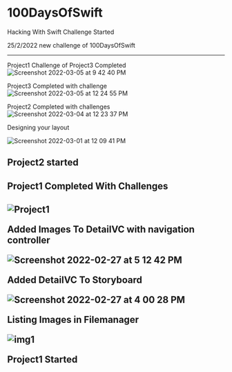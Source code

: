 # 100DaysOfSwift

Hacking With Swift Challenge Started

25/2/2022 new challenge of 100DaysOfSwift
<hr/>

Project1  Challenge of Project3 Completed
![Screenshot 2022-03-05 at 9 42 40 PM](https://user-images.githubusercontent.com/38833326/156891374-069fff1e-40aa-4b56-9c92-2e2aec14b042.png)

Project3 Completed with challenge
![Screenshot 2022-03-05 at 12 24 55 PM](https://user-images.githubusercontent.com/38833326/156872332-aae979cb-9ae0-4704-9063-700076371be7.png)

Project2 Completed with challenges
![Screenshot 2022-03-04 at 12 23 37 PM](https://user-images.githubusercontent.com/38833326/156714371-5ce94fe8-27c7-4f00-a116-f87e7025e2c8.png)

Designing your layout

![Screenshot 2022-03-01 at 12 09 41 PM](https://user-images.githubusercontent.com/38833326/156118222-880c0f2f-74bb-43bd-9412-5225ede024e9.png)

<h2>Project2 started<h2/>

<h2>Project1 Completed With Challenges<h2/>

![Project1](https://user-images.githubusercontent.com/38833326/155891386-70242db7-c87f-4066-8696-25e559f5bc3c.gif)

Added Images To DetailVC with navigation controller

![Screenshot 2022-02-27 at 5 12 42 PM](https://user-images.githubusercontent.com/38833326/155881006-87564757-67aa-40a9-bd00-54ebacaa27a5.png)

Added DetailVC To Storyboard

![Screenshot 2022-02-27 at 4 00 28 PM](https://user-images.githubusercontent.com/38833326/155878830-a711fb75-d842-4cb7-b7c8-5cb8ff6e30e5.png)

Listing Images in Filemanager

![img1](https://user-images.githubusercontent.com/38833326/155761237-e145dda7-d6fc-4770-b6e9-3798707fbbd1.png)

Project1 Started
